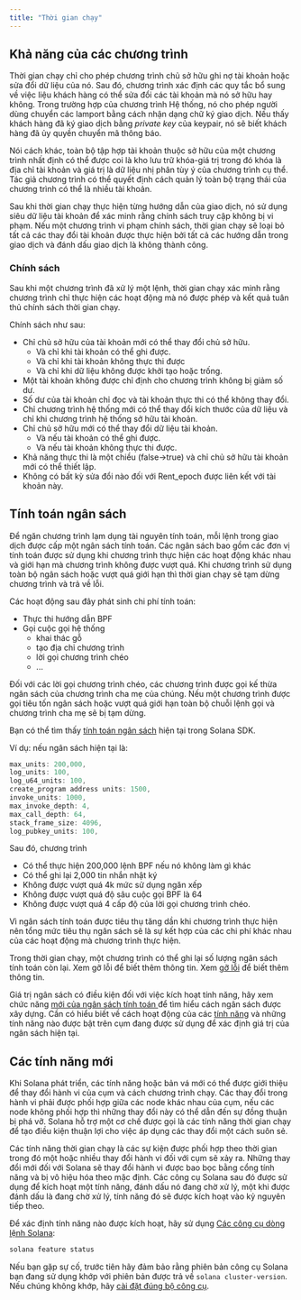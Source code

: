 ```yaml
---
title: "Thời gian chạy"
---
```


## Khả năng của các chương trình

Thời gian chạy chỉ cho phép chương trình chủ sở hữu ghi nợ tài khoản hoặc sửa đổi dữ liệu của nó. Sau đó, chương trình xác định các quy tắc bổ sung về việc liệu khách hàng có thể sửa đổi các tài khoản mà nó sở hữu hay không. Trong trường hợp của chương trình Hệ thống, nó cho phép người dùng chuyển các lamport bằng cách nhận dạng chữ ký giao dịch. Nếu thấy khách hàng đã ký giao dịch bằng _private key_ của keypair, nó sẽ biết khách hàng đã ủy quyền chuyển mã thông báo.

Nói cách khác, toàn bộ tập hợp tài khoản thuộc sở hữu của một chương trình nhất định có thể được coi là kho lưu trữ khóa-giá trị trong đó khóa là địa chỉ tài khoản và giá trị là dữ liệu nhị phân tùy ý của chương trình cụ thể. Tác giả chương trình có thể quyết định cách quản lý toàn bộ trạng thái của chương trình có thể là nhiều tài khoản.

Sau khi thời gian chạy thực hiện từng hướng dẫn của giao dịch, nó sử dụng siêu dữ liệu tài khoản để xác minh rằng chính sách truy cập không bị vi phạm. Nếu một chương trình vi phạm chính sách, thời gian chạy sẽ loại bỏ tất cả các thay đổi tài khoản được thực hiện bởi tất cả các hướng dẫn trong giao dịch và đánh dấu giao dịch là không thành công.

### Chính sách

Sau khi một chương trình đã xử lý một lệnh, thời gian chạy xác minh rằng chương trình chỉ thực hiện các hoạt động mà nó được phép và kết quả tuân thủ chính sách thời gian chạy.

Chính sách như sau:

- Chỉ chủ sở hữu của tài khoản mới có thể thay đổi chủ sở hữu.
  - Và chỉ khi tài khoản có thể ghi được.
  - Và chỉ khi tài khoản không thực thi được
  - Và chỉ khi dữ liệu không được khởi tạo hoặc trống.
- Một tài khoản không được chỉ định cho chương trình không bị giảm số dư.
- Số dư của tài khoản chỉ đọc và tài khoản thực thi có thể không thay đổi.
- Chỉ chương trình hệ thống mới có thể thay đổi kích thước của dữ liệu và chỉ khi chương trình hệ thống sở hữu tài khoản.
- Chỉ chủ sở hữu mới có thể thay đổi dữ liệu tài khoản.
  - Và nếu tài khoản có thể ghi được.
  - Và nếu tài khoản không thực thi được.
- Khả năng thực thi là một chiều (false->true) và chỉ chủ sở hữu tài khoản mới có thể thiết lập.
- Không có bất kỳ sửa đổi nào đối với Rent_epoch được liên kết với tài khoản này.

## Tính toán ngân sách

Để ngăn chương trình lạm dụng tài nguyên tính toán, mỗi lệnh trong giao dịch được cấp một ngân sách tính toán. Các ngân sách bao gồm các đơn vị tính toán được sử dụng khi chương trình thực hiện các hoạt động khác nhau và giới hạn mà chương trình không được vượt quá. Khi chương trình sử dụng toàn bộ ngân sách hoặc vượt quá giới hạn thì thời gian chạy sẽ tạm dừng chương trình và trả về lỗi.

Các hoạt động sau đây phát sinh chi phí tính toán:

- Thực thi hướng dẫn BPF
- Gọi cuộc gọi hệ thống
  - khai thác gỗ
  - tạo địa chỉ chương trình
  - lời gọi chương trình chéo
  - ...

Đối với các lời gọi chương trình chéo, các chương trình được gọi kế thừa ngân sách của chương trình cha mẹ của chúng. Nếu một chương trình được gọi tiêu tốn ngân sách hoặc vượt quá giới hạn toàn bộ chuỗi lệnh gọi và chương trình cha mẹ sẽ bị tạm dừng.

Bạn có thể tìm thấy [tính toán ngân sách](https://github.com/solana-labs/solana/blob/d3a3a7548c857f26ec2cb10e270da72d373020ec/sdk/src/process_instruction.rs#L65) hiện tại trong Solana SDK.

Ví dụ: nếu ngân sách hiện tại là:

```rust
max_units: 200,000,
log_units: 100,
log_u64_units: 100,
create_program address units: 1500,
invoke_units: 1000,
max_invoke_depth: 4,
max_call_depth: 64,
stack_frame_size: 4096,
log_pubkey_units: 100,
```

Sau đó, chương trình

- Có thể thực hiện 200,000 lệnh BPF nếu nó không làm gì khác
- Có thể ghi lại 2,000 tin nhắn nhật ký
- Không được vượt quá 4k mức sử dụng ngăn xếp
- Không được vượt quá độ sâu cuộc gọi BPF là 64
- Không được vượt quá 4 cấp độ của lời gọi chương trình chéo.

Vì ngân sách tính toán được tiêu thụ tăng dần khi chương trình thực hiện nên tổng mức tiêu thụ ngân sách sẽ là sự kết hợp của các chi phí khác nhau của các hoạt động mà chương trình thực hiện.

Trong thời gian chạy, một chương trình có thể ghi lại số lượng ngân sách tính toán còn lại. Xem gỡ lỗi để biết thêm thông tin. Xem [gỡ lỗi](developing/deployed-programs/debugging.md#monitoring-compute-budget-consumption) để biết thêm thông tin.

Giá trị ngân sách có điều kiện đối với việc kích hoạt tính năng, hãy xem chức năng [ mới của ngân sách tính toán ](https://github.com/solana-labs/solana/blob/d3a3a7548c857f26ec2cb10e270da72d373020ec/sdk/src/process_instruction.rs#L97) để tìm hiểu cách ngân sách được xây dựng. Cần có hiểu biết về cách hoạt động của các [tính năng](runtime.md#features) và những tính năng nào được bật trên cụm đang được sử dụng để xác định giá trị của ngân sách hiện tại.

## Các tính năng mới

Khi Solana phát triển, các tính năng hoặc bản vá mới có thể được giới thiệu để thay đổi hành vi của cụm và cách chương trình chạy. Các thay đổi trong hành vi phải được phối hợp giữa các node khác nhau của cụm, nếu các node không phối hợp thì những thay đổi này có thể dẫn đến sự đồng thuận bị phá vỡ. Solana hỗ trợ một cơ chế được gọi là các tính năng thời gian chạy để tạo điều kiện thuận lợi cho việc áp dụng các thay đổi một cách suôn sẻ.

Các tính năng thời gian chạy là các sự kiện được phối hợp theo thời gian trong đó một hoặc nhiều thay đổi hành vi đối với cụm sẽ xảy ra. Những thay đổi mới đối với Solana sẽ thay đổi hành vi được bao bọc bằng cổng tính năng và bị vô hiệu hóa theo mặc định. Các công cụ Solana sau đó được sử dụng để kích hoạt một tính năng, đánh dấu nó đang chờ xử lý, một khi được đánh dấu là đang chờ xử lý, tính năng đó sẽ được kích hoạt vào kỷ nguyên tiếp theo.

Để xác định tính năng nào được kích hoạt, hãy sử dụng [Các công cụ dòng lệnh Solana](cli/install-solana-cli-tools.md):

```bash
solana feature status
```

Nếu bạn gặp sự cố, trước tiên hãy đảm bảo rằng phiên bản công cụ Solana bạn đang sử dụng khớp với phiên bản được trả về `solana cluster-version`. Nếu chúng không khớp, hãy [cài đặt đúng bộ công cụ](cli/install-solana-cli-tools.md).
